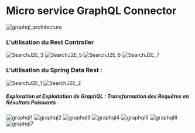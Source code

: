# Micro service GraphQL Connector

![graphql_architecture](https://github.com/Musta1Pha/MicroService_GraphQL/assets/91842692/4f7680fe-3bce-4e75-889f-53b008af6a9a)

<h3>L'utilisation du Rest Controller</h3>

![SearchJ2E_3](https://github.com/Musta1Pha/MicroService_GraphQL/assets/91842692/e404a29e-3809-429b-98f8-69019a649edd)
![SearchJ2E_5](https://github.com/Musta1Pha/MicroService_GraphQL/assets/91842692/be0fb79e-1c8b-4da2-8cfe-037e42a95e5b)
![SearchJ2E_6](https://github.com/Musta1Pha/MicroService_GraphQL/assets/91842692/2244d601-f0a5-4867-888e-ab4ba0921150)
![SearchJ2E_7](https://github.com/Musta1Pha/MicroService_GraphQL/assets/91842692/eb37282d-9a8e-423f-b65e-138926d1a70a)

<h3>L'utilisation du <strong>Spring Data Rest</strong> : </h3>

![SearchJ2E_1](https://github.com/Musta1Pha/MicroService_GraphQL/assets/91842692/02f0ed25-4399-4a85-bfb1-6c7c8277b20f)
![SearchJ2E_2](https://github.com/Musta1Pha/MicroService_GraphQL/assets/91842692/260a5878-12f4-476d-8c9c-6cf88d1ffe9d)

<h5>Exploration et Exploitation de GraphQL : Transformation des Requêtes en Résultats Puissants</h5>

![graphql1](https://github.com/Musta1Pha/MicroService_GraphQL/assets/91842692/28c6de52-7e4c-4254-93cf-864dcb2ecd6c)
![graphql2](https://github.com/Musta1Pha/MicroService_GraphQL/assets/91842692/74f64214-804d-4b31-a23a-2eaf44877c43)
![graphql3](https://github.com/Musta1Pha/MicroService_GraphQL/assets/91842692/19829b07-6546-4b45-8013-829f3b9008dd)
![graphql4](https://github.com/Musta1Pha/MicroService_GraphQL/assets/91842692/41bfa766-d291-4f81-b9f3-6ea15cd44dec)
![graphql5](https://github.com/Musta1Pha/MicroService_GraphQL/assets/91842692/6d8c3870-3bab-4223-b410-4a2137142448)
![graphql6](https://github.com/Musta1Pha/MicroService_GraphQL/assets/91842692/4d1541ed-2100-4c8b-b1db-ca413bc7fa28)
![graphql7](https://github.com/Musta1Pha/MicroService_GraphQL/assets/91842692/2b64832c-374e-4ec6-9168-f8224de4b4f1)




